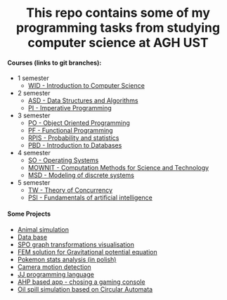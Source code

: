 <div align="center">
<h1>This repo contains some of my programming tasks from studying computer science at AGH UST </h1>
</div>
 
#### Courses (links to git branches):

* 1 semester
  - [WID - Introduction to Computer Science](https://github.com/Mapet13/Studia/tree/WDI)
* 2 semester
  - [ASD - Data Structures and Algorithms](https://github.com/Mapet13/Studia/tree/ASD)
  - [PI - Imperative Programming](https://github.com/Mapet13/Studia/tree/PI)
* 3 semester
  - [PO - Object Oriented Programming](https://github.com/Mapet13/AGH_ProgramowanieObiektowe)
  - [PF - Functional Programming](https://github.com/Mapet13/Studia/tree/PF)
  - [RPIS - Probability and statistics](https://github.com/Mapet13/Studia/tree/RPIS)
  - [PBD - Introduction to Databases](https://github.com/Mapet13/Studia/tree/PBD)
* 4 semester
  - [SO - Operating Systems](https://github.com/Mapet13/Studia/tree/SO) 
  - [MOWNIT - Computation Methods for Science and Technology](https://github.com/Mapet13/Studia/tree/mownit)
  - [MSD - Modeling of discrete systems](https://github.com/Mapet13/MSD)
* 5 semester
  - [TW - Theory of Concurrency](https://github.com/Mapet13/Studia/tree/TW) 
  - [PSI - Fundamentals of artificial intelligence](https://github.com/Mapet13/Studia/tree/PSI)

#### Some Projects
 * [Animal simulation](https://github.com/Mapet13/animal_evolution_simulator)
 * [Data base](https://github.com/Mapet13/PBD_projekt)
 * [SPO graph transformations visualisation](https://github.com/TrifleMichael/BestTiagProjectEver)
 * [FEM solution for Gravitational potential equation](https://github.com/Mapet13/FEM)   
 * [Pokemon stats analysis (in polish)](https://github.com/Mapet13/Studia/tree/RPIS/Project)
 * [Camera motion detection](https://github.com/Herdran/Motion-detection)
 * [JJ programming language](https://github.com/tunczyk101/JJ_language)
 * [AHP based app - chosing a gaming console](https://github.com/Herdran/MiAPD-AGH)
 * [Oil spill simulation based on Circular Automata](https://github.com/Herdran/Oil-Spill-Simulation)
